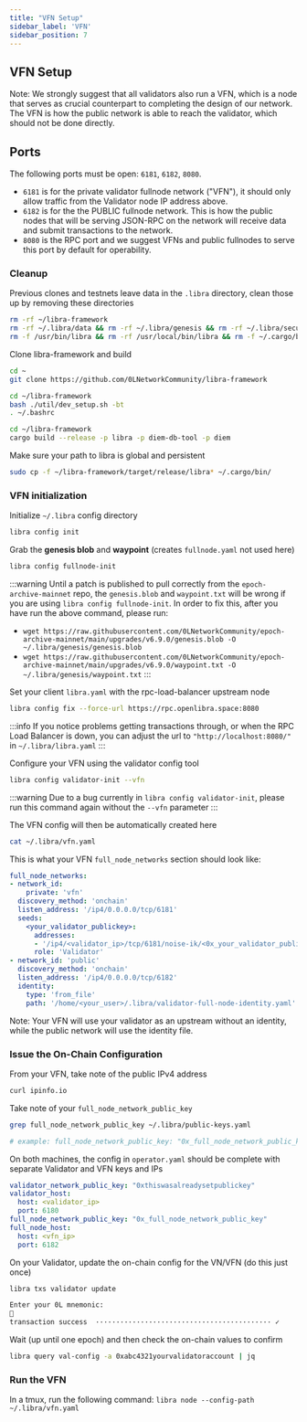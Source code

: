 ```yaml
---
title: "VFN Setup"
sidebar_label: 'VFN'
sidebar_position: 7
---
```



## VFN Setup

Note:
We strongly suggest that all validators also run a VFN, which is a node that serves as crucial counterpart to completing the design of our network. The VFN is how the public network is able to reach the validator, which should not be done directly.


## Ports
The following ports must be open: `6181`, `6182`, `8080`.

- `6181` is for the private validator fullnode network ("VFN"), it should only allow traffic from the Validator node IP address above.
- `6182` is for the the PUBLIC fullnode network. This is how the public nodes that will be serving JSON-RPC on the network will receive data and submit transactions to the network.
- `8080` is the RPC port and we suggest VFNs and public fullnodes to serve this port by default for operability.


### Cleanup

Previous clones and testnets leave data in the `.libra` directory, clean those up by removing these directories

``` bash
rm -rf ~/libra-framework
rm -rf ~/.libra/data && rm -rf ~/.libra/genesis && rm -rf ~/.libra/secure-data.json
rm -f /usr/bin/libra && rm -rf /usr/local/bin/libra && rm -f ~/.cargo/bin/libra
```

Clone libra-framework and build   
``` bash
cd ~
git clone https://github.com/0LNetworkCommunity/libra-framework

cd ~/libra-framework
bash ./util/dev_setup.sh -bt
. ~/.bashrc

cd ~/libra-framework
cargo build --release -p libra -p diem-db-tool -p diem
```

Make sure your path to libra is global and persistent
``` bash
sudo cp -f ~/libra-framework/target/release/libra* ~/.cargo/bin/
```


### VFN initialization
Initialize `~/.libra` config directory 
``` bash
libra config init
```

Grab the **genesis blob** and **waypoint** (creates `fullnode.yaml` not used here)
``` bash
libra config fullnode-init
```

:::warning
Until a patch is published to pull correctly from the `epoch-archive-mainnet` repo, the `genesis.blob` and `waypoint.txt` will be wrong if you are using `libra config fullnode-init`.
In order to fix this, after you have run the above command, please run:
- `wget https://raw.githubusercontent.com/0LNetworkCommunity/epoch-archive-mainnet/main/upgrades/v6.9.0/genesis.blob -O ~/.libra/genesis/genesis.blob`
- `wget https://raw.githubusercontent.com/0LNetworkCommunity/epoch-archive-mainnet/main/upgrades/v6.9.0/waypoint.txt -O ~/.libra/genesis/waypoint.txt`
:::

Set your client `libra.yaml` with the rpc-load-balancer upstream node
``` bash
libra config fix --force-url https://rpc.openlibra.space:8080
```

:::info
If you notice problems getting transactions through, or when the RPC Load Balancer is down, you can adjust the url to `"http://localhost:8080/"` in `~/.libra/libra.yaml`
:::

Configure your VFN using the validator config tool
``` bash
libra config validator-init --vfn
```

:::warning
Due to a bug currently in `libra config validator-init`, please run this command again without the `--vfn` parameter
:::

The VFN config will then be automatically created here
``` bash
cat ~/.libra/vfn.yaml
```


This is what your VFN `full_node_networks` section should look like:
``` yaml
full_node_networks:
- network_id:
    private: 'vfn'
  discovery_method: 'onchain'
  listen_address: '/ip4/0.0.0.0/tcp/6181'
  seeds:
    <your_validator_publickey>:
      addresses:
      - '/ip4/<validator_ip>/tcp/6181/noise-ik/<0x_your_validator_publickey>/handshake/0'
      role: 'Validator'
- network_id: 'public'
  discovery_method: 'onchain'
  listen_address: '/ip4/0.0.0.0/tcp/6182'
  identity:
    type: 'from_file'
    path: '/home/<your_user>/.libra/validator-full-node-identity.yaml'
```

Note:
Your VFN will use your validator as an upstream without an identity, while the public network will use the identity file.

### Issue the On-Chain Configuration

From your VFN, take note of the public IPv4 address
``` bash
curl ipinfo.io
```

Take note of your `full_node_network_public_key`
``` bash
grep full_node_network_public_key ~/.libra/public-keys.yaml

# example: full_node_network_public_key: "0x_full_node_network_public_key"
```

On both machines, the config in `operator.yaml` should be complete with separate Validator and VFN keys and IPs
``` yaml
validator_network_public_key: "0xthiswasalreadysetpublickey"
validator_host:
  host: <validator_ip>
  port: 6180
full_node_network_public_key: "0x_full_node_network_public_key"
full_node_host:
  host: <vfn_ip>
  port: 6182
```

On your Validator, update the on-chain config for the VN/VFN (do this just once)
``` bash
libra txs validator update

Enter your 0L mnemonic:
🔑
transaction success  ··········································· ✓
```

Wait (up until one epoch) and then check the on-chain values to confirm
``` bash
libra query val-config -a 0xabc4321yourvalidatoraccount | jq
```

### Run the VFN
In a tmux, run the following command:
`libra node --config-path ~/.libra/vfn.yaml`
